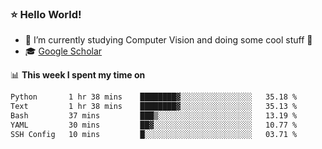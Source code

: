 ### ⭐️ Hello World!

<!--
**hologerry/hologerry** is a ✨ _special_ ✨ repository because its `README.md` (this file) appears on your GitHub profile.

Here are some ideas to get you started:

- 🔭 I’m currently working and studying on Computer Vision
- 🌱 I’m currently learning at Peking University
- 💬 Ask me about 
- 📫 How to reach me: E-mail
- 😄 Pronouns: he/his
- ⚡ Fun fact: Music is the Power
-->


- 🔭 I’m currently studying Computer Vision and doing some cool stuff 🤖
- 🎓 [Google Scholar](https://scholar.google.com/citations?user=3ykqW9wAAAAJ&hl=en)


📊 **This week I spent my time on**

<!--START_SECTION:waka-->

```txt
Python       1 hr 38 mins    ████████▓░░░░░░░░░░░░░░░░   35.18 %
Text         1 hr 38 mins    ████████▓░░░░░░░░░░░░░░░░   35.13 %
Bash         37 mins         ███▒░░░░░░░░░░░░░░░░░░░░░   13.19 %
YAML         30 mins         ██▓░░░░░░░░░░░░░░░░░░░░░░   10.77 %
SSH Config   10 mins         █░░░░░░░░░░░░░░░░░░░░░░░░   03.71 %
```

<!--END_SECTION:waka-->
